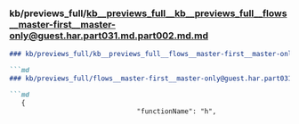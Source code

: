 ### kb/previews_full/kb__previews_full__kb__previews_full__flows__master-first__master-only@guest.har.part031.md.part002.md.md

```md
### kb/previews_full/kb__previews_full__flows__master-first__master-only@guest.har.part031.md.part002.md

```md
### kb/previews_full/flows__master-first__master-only@guest.har.part031.md (part 002)

```md
   {
                                "functionName": "h",
       
```

```

```

```
